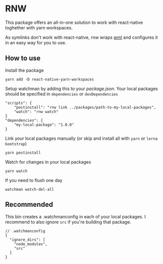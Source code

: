 # RNW

This package offers an all-in-one solution to work with react-native toghether with yarn workspaces.

As symlinks don't work with react-native, rnw wraps [wml](https://github.com/wix/wml) and configures it in an easy way for you to use.

## How to use

Install the package

```
yarn add -D react-native-yarn-workspaces
```

Setup watchman by adding this to your *package.json*.
Your local packages should be specified in `dependencies` or `devDependencies`

```
"scripts": {
    "postinstall": "rnw link ../packages/path-to-my-local-packages",
    "watch": "rnw watch"
}
"dependencies": {
    "my-local-package": "1.0.0"
}
```

Link your local packages manually (or skip and install all with `yarn` or `lerna bootstrap`)

```
yarn postinstall
```

Watch for changes in your local packages

```
yarn watch
```

If you need to flush one day

```
watchman watch-del-all
```

## Recommended

This bin creates a .watchmanconfig in each of your local packages. I recommend to also ignore `src` if you're building that package.

```
// .watchmanconfig
{
  "ignore_dirs": [
    "node_modules",
    "src"
  ]
}
```
